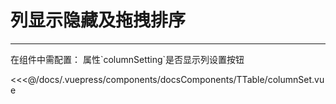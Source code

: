 # 列显示隐藏及拖拽排序

---

<common-code-format>
  <docsComponents-TTable-columnSet slot="source"></docsComponents-TTable-columnSet>
  在组件中需配置：
属性`columnSetting`是否显示列设置按钮

<<<@/docs/.vuepress/components/docsComponents/TTable/columnSet.vue
</common-code-format>
